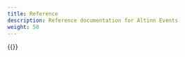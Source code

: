 ```yaml
---
title: Reference
description: Reference documentation for Altinn Events
weight: 50
---
```


{{<children />}}
